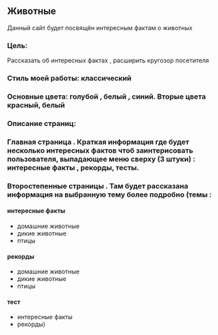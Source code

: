 ## Животные 
Данный сайт будет посвящён интересным фактам о животных
### Цель:
Рассказать об интересных фактах , расширить кругозор посетителя
### Стиль моей работы: классический
### Основные цвета: голубой , белый , синий. Вторые цвета красный, белый
### Описание страниц:
 ### Главная страница . Краткая информация где будет несколько интересных фактов чтоб заинтерисовать пользователя, выпадающее меню сверху (3 штуки) : интересные факты , рекорды, тесты. 
 ### Второстепенные страницы . Там будет рассказана информация на выбранную тему более подробно (темы : 
 #### интересные факты
 - домашние животные
 - дикие животные 
 - птицы
#### рекорды 
 - домашние животные
 - дикие животные 
 - птицы
 #### тест 
 - интересные факты 
 - рекорды)

